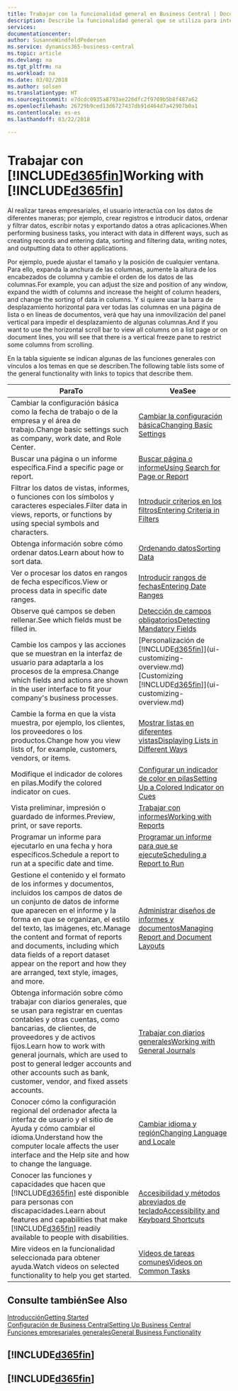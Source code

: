 ```yaml
---
title: Trabajar con la funcionalidad general en Business Central | Documentos de Microsoft
description: Describe la funcionalidad general que se utiliza para interactuar con los datos en Business Central, como introducir valores, ordenar datos y cambiar de vista.
services: 
documentationcenter: 
author: SusanneWindfeldPedersen
ms.service: dynamics365-business-central
ms.topic: article
ms.devlang: na
ms.tgt_pltfrm: na
ms.workload: na
ms.date: 03/02/2018
ms.author: solsen
ms.translationtype: HT
ms.sourcegitcommit: e7dcdc0935a8793ae226dfc2f9709b5b8f487a62
ms.openlocfilehash: 26729b9ced13d6727437db91d464d7a42907b0a1
ms.contentlocale: es-es
ms.lasthandoff: 03/22/2018

---
```

# <a name="working-with-included365finincludesd365finmdmd"></a><span data-ttu-id="75c13-103">Trabajar con [!INCLUDE[d365fin](includes/d365fin_md.md)]</span><span class="sxs-lookup"><span data-stu-id="75c13-103">Working with [!INCLUDE[d365fin](includes/d365fin_md.md)]</span></span>
<span data-ttu-id="75c13-104">Al realizar tareas empresariales, el usuario interactúa con los datos de diferentes maneras; por ejemplo, crear registros e introducir datos, ordenar y filtrar datos, escribir notas y exportando datos a otras aplicaciones.</span><span class="sxs-lookup"><span data-stu-id="75c13-104">When performing business tasks, you interact with data in different ways, such as creating records and entering data, sorting and filtering data, writing notes, and outputting data to other applications.</span></span>

<span data-ttu-id="75c13-105">Por ejemplo, puede ajustar el tamaño y la posición de cualquier ventana. Para ello, expanda la anchura de las columnas, aumente la altura de los encabezados de columna y cambie el orden de los datos de las columnas.</span><span class="sxs-lookup"><span data-stu-id="75c13-105">For example, you can adjust the size and position of any window, expand the width of columns and increase the height of column headers, and change the sorting of data in columns.</span></span> <span data-ttu-id="75c13-106">Y si quiere usar la barra de desplazamiento horizontal para ver todas las columnas en una página de lista o en líneas de documentos, verá que hay una inmovilización del panel vertical para impedir el desplazamiento de algunas columnas.</span><span class="sxs-lookup"><span data-stu-id="75c13-106">And if you want to use the horizontal scroll bar to view all columns on a list page or on document lines, you will see that there is a vertical freeze pane to restrict some columns from scrolling.</span></span>

<span data-ttu-id="75c13-107">En la tabla siguiente se indican algunas de las funciones generales con vínculos a los temas en que se describen.</span><span class="sxs-lookup"><span data-stu-id="75c13-107">The following table lists some of the general functionality with links to topics that describe them.</span></span>

| <span data-ttu-id="75c13-108">Para</span><span class="sxs-lookup"><span data-stu-id="75c13-108">To</span></span> | <span data-ttu-id="75c13-109">Vea</span><span class="sxs-lookup"><span data-stu-id="75c13-109">See</span></span> |
| --- | --- |
| <span data-ttu-id="75c13-110">Cambiar la configuración básica como la fecha de trabajo o de la empresa y el área de trabajo.</span><span class="sxs-lookup"><span data-stu-id="75c13-110">Change basic settings such as company, work date, and Role Center.</span></span> |[<span data-ttu-id="75c13-111">Cambiar la configuración básica</span><span class="sxs-lookup"><span data-stu-id="75c13-111">Changing Basic Settings</span></span>](ui-change-basic-settings.md) |
| <span data-ttu-id="75c13-112">Buscar una página o un informe específica.</span><span class="sxs-lookup"><span data-stu-id="75c13-112">Find a specific page or report.</span></span> |[<span data-ttu-id="75c13-113">Buscar página o informe</span><span class="sxs-lookup"><span data-stu-id="75c13-113">Using Search for Page or Report</span></span>](ui-search.md) |
| <span data-ttu-id="75c13-114">Filtrar los datos de vistas, informes, o funciones con los símbolos y caracteres especiales.</span><span class="sxs-lookup"><span data-stu-id="75c13-114">Filter data in views, reports, or functions by using special symbols and characters.</span></span> |[<span data-ttu-id="75c13-115">Introducir criterios en los filtros</span><span class="sxs-lookup"><span data-stu-id="75c13-115">Entering Criteria in Filters</span></span>](ui-enter-criteria-filters.md) |
| <span data-ttu-id="75c13-116">Obtenga información sobre cómo ordenar datos.</span><span class="sxs-lookup"><span data-stu-id="75c13-116">Learn about how to sort data.</span></span> |[<span data-ttu-id="75c13-117">Ordenando datos</span><span class="sxs-lookup"><span data-stu-id="75c13-117">Sorting Data</span></span>](ui-sorting.md) |
| <span data-ttu-id="75c13-118">Ver o procesar los datos en rangos de fecha específicos.</span><span class="sxs-lookup"><span data-stu-id="75c13-118">View or process data in specific date ranges.</span></span> |[<span data-ttu-id="75c13-119">Introducir rangos de fechas</span><span class="sxs-lookup"><span data-stu-id="75c13-119">Entering Date Ranges</span></span>](ui-enter-date-ranges.md) |
| <span data-ttu-id="75c13-120">Observe qué campos se deben rellenar.</span><span class="sxs-lookup"><span data-stu-id="75c13-120">See which fields must be filled in.</span></span> |[<span data-ttu-id="75c13-121">Detección de campos obligatorios</span><span class="sxs-lookup"><span data-stu-id="75c13-121">Detecting Mandatory Fields</span></span>](ui-mandatory-fields.md) |
| <span data-ttu-id="75c13-122">Cambie los campos y las acciones que se muestran en la interfaz de usuario para adaptarla a los procesos de la empresa.</span><span class="sxs-lookup"><span data-stu-id="75c13-122">Change which fields and actions are shown in the user interface to fit your company's business processes.</span></span> |<span data-ttu-id="75c13-123">[Personalización de [!INCLUDE[d365fin](includes/d365fin_md.md)]](ui-customizing-overview.md)</span><span class="sxs-lookup"><span data-stu-id="75c13-123">[Customizing [!INCLUDE[d365fin](includes/d365fin_md.md)]](ui-customizing-overview.md)</span></span> |
| <span data-ttu-id="75c13-124">Cambie la forma en que la vista muestra, por ejemplo, los clientes, los proveedores o los productos.</span><span class="sxs-lookup"><span data-stu-id="75c13-124">Change how you view lists of, for example, customers, vendors, or items.</span></span> |[<span data-ttu-id="75c13-125">Mostrar listas en diferentes vistas</span><span class="sxs-lookup"><span data-stu-id="75c13-125">Displaying Lists in Different Ways</span></span>](across-display-lists-different-views.md) |
| <span data-ttu-id="75c13-126">Modifique el indicador de colores en pilas.</span><span class="sxs-lookup"><span data-stu-id="75c13-126">Modify the colored indicator on cues.</span></span> |[<span data-ttu-id="75c13-127">Configurar un indicador de color en pilas</span><span class="sxs-lookup"><span data-stu-id="75c13-127">Setting Up a Colored Indicator on Cues</span></span>](ui-how-setup-colored-indicator-cues.md) |
|<span data-ttu-id="75c13-128">Vista preliminar, impresión o guardado de informes.</span><span class="sxs-lookup"><span data-stu-id="75c13-128">Preview, print, or save reports.</span></span>|[<span data-ttu-id="75c13-129">Trabajar con informes</span><span class="sxs-lookup"><span data-stu-id="75c13-129">Working with Reports</span></span>](ui-work-report.md)|
| <span data-ttu-id="75c13-130">Programar un informe para ejecutarlo en una fecha y hora específicos.</span><span class="sxs-lookup"><span data-stu-id="75c13-130">Schedule a report to run at a specific date and time.</span></span> |[<span data-ttu-id="75c13-131">Programar un informe para que se ejecute</span><span class="sxs-lookup"><span data-stu-id="75c13-131">Scheduling a Report to Run</span></span>](ui-work-report.md#ScheduleReport) |
| <span data-ttu-id="75c13-132">Gestione el contenido y el formato de los informes y documentos, incluidos los campos de datos de un conjunto de datos de informe que aparecen en el informe y la forma en que se organizan, el estilo del texto, las imágenes, etc.</span><span class="sxs-lookup"><span data-stu-id="75c13-132">Manage the content and format of reports and documents, including which data fields of a report dataset appear on the report and how they are arranged, text style, images, and more.</span></span>|[<span data-ttu-id="75c13-133">Administrar diseños de informes y documentos</span><span class="sxs-lookup"><span data-stu-id="75c13-133">Managing Report and Document Layouts</span></span>](ui-manage-report-layouts.md) |
| <span data-ttu-id="75c13-134">Obtenga información sobre cómo trabajar con diarios generales, que se usan para registrar en cuentas contables y otras cuentas, como bancarias, de clientes, de proveedores y de activos fijos.</span><span class="sxs-lookup"><span data-stu-id="75c13-134">Learn how to work with general journals, which are used to post to general ledger accounts and other accounts such as bank, customer, vendor, and fixed assets accounts.</span></span> |[<span data-ttu-id="75c13-135">Trabajar con diarios generales</span><span class="sxs-lookup"><span data-stu-id="75c13-135">Working with General Journals</span></span>](ui-work-general-journals.md) |
|<span data-ttu-id="75c13-136">Conocer cómo la configuración regional del ordenador afecta la interfaz de usuario y el sitio de Ayuda y cómo cambiar el idioma.</span><span class="sxs-lookup"><span data-stu-id="75c13-136">Understand how the computer locale affects the user interface and the Help site and how to change the language.</span></span>|[<span data-ttu-id="75c13-137">Cambiar idioma y región</span><span class="sxs-lookup"><span data-stu-id="75c13-137">Changing Language and Locale</span></span>](about-locale-language.md)|
|<span data-ttu-id="75c13-138">Conocer las funciones y capacidades que hacen que [!INCLUDE[d365fin](includes/d365fin_md.md)] esté disponible para personas con discapacidades.</span><span class="sxs-lookup"><span data-stu-id="75c13-138">Learn about features and capabilities that make [!INCLUDE[d365fin](includes/d365fin_md.md)] readily available to people with disabilities.</span></span>|[<span data-ttu-id="75c13-139">Accesibilidad y métodos abreviados de teclado</span><span class="sxs-lookup"><span data-stu-id="75c13-139">Accessibility and Keyboard Shortcuts</span></span>](ui-accessibility.md)|
|<span data-ttu-id="75c13-140">Mire videos en la funcionalidad seleccionada para obtener ayuda.</span><span class="sxs-lookup"><span data-stu-id="75c13-140">Watch videos on selected functionality to help you get started.</span></span>|[<span data-ttu-id="75c13-141">Vídeos de tareas comunes</span><span class="sxs-lookup"><span data-stu-id="75c13-141">Videos on Common Tasks</span></span>](across-videos.md)|  

## <a name="see-also"></a><span data-ttu-id="75c13-142">Consulte también</span><span class="sxs-lookup"><span data-stu-id="75c13-142">See Also</span></span>
[<span data-ttu-id="75c13-143">Introducción</span><span class="sxs-lookup"><span data-stu-id="75c13-143">Getting Started</span></span>](product-get-started.md)  
[<span data-ttu-id="75c13-144">Configuración de Business Central</span><span class="sxs-lookup"><span data-stu-id="75c13-144">Setting Up Business Central</span></span>](setup.md)  
[<span data-ttu-id="75c13-145">Funciones empresariales generales</span><span class="sxs-lookup"><span data-stu-id="75c13-145">General Business Functionality</span></span>](ui-across-business-areas.md)  

## [!INCLUDE[d365fin](includes/free_trial_md.md)]  
## [!INCLUDE[d365fin](includes/training_link_md.md)]

